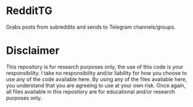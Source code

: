 # RedditTG
Grabs posts from subreddits and sends to Telegram channels/groups.

# Disclaimer
This repository is for research purposes only, the use of this code is your responsibility.
I take no responsibility and/or liability for how you choose to use any of the code available here. By using any of the files available here, you understand that you are agreeing to use at your own risk. Once again, all files available in this repository are for educational and/or research purposes only.